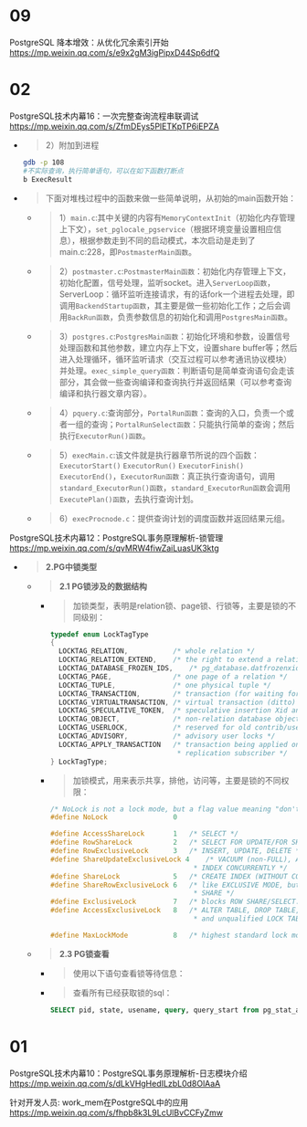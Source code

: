 
# 09

PostgreSQL 降本增效：从优化冗余索引开始 https://mp.weixin.qq.com/s/e9x2gM3igPipxD44Sp6dfQ

# 02

PostgreSQL技术内幕16：一次完整查询流程串联调试 https://mp.weixin.qq.com/s/ZfmDEys5PlETKpTP6iEPZA
- > 2）附加到进程
  ```sh
  gdb -p 108
  #不实际查询，执行简单语句，可以在如下函数打断点
  b ExecResult
  ```
- > 下面对堆栈过程中的函数来做一些简单说明，从初始的main函数开始：
  * > 1）`main.c`:其中关键的内容有`MemoryContextInit`（初始化内存管理上下文），`set_pglocale_pgservice`（根据环境变量设置相应信息），根据参数走到不同的启动模式，本次启动是走到了main.c:228，即`PostmasterMain函数`。
  * > 2）`postmaster.c`:`PostmasterMain函数`：初始化内存管理上下文，初始化配置，信号处理，监听socket。进入`ServerLoop函数`，ServerLoop：循环监听连接请求，有的话fork一个进程去处理，即调用`BackendStartup函数`，其主要是做一些初始化工作；之后会调用`BackRun函数`，负责参数信息的初始化和调用`PostgresMain函数`。
  * > 3）`postgres.c`:`PostgresMain函数`：初始化环境和参数，设置信号处理函数和其他参数，建立内存上下文，设置share buffer等；然后进入处理循环，循环监听请求（交互过程可以参考通讯协议模块）并处理。`exec_simple_query函数`：判断语句是简单查询语句会走该部分，其会做一些查询编译和查询执行并返回结果（可以参考查询编译和执行器文章内容）。
  * > 4）`pquery.c`:查询部分，`PortalRun函数`：查询的入口，负责一个或者一组的查询；`PortalRunSelect函数`：只能执行简单的查询；然后执行`ExecutorRun()函数`。
  * > 5）`execMain.c`:该文件就是执行器章节所说的四个函数：`ExecutorStart()` `ExecutorRun()` `ExecutorFinish()` `ExecutorEnd()`，`ExecutorRun函数`：真正执行查询语句，调用`standard_ExecutorRun()函数`，`standard_ExecutorRun函数`会调用`ExecutePlan()函数`，去执行查询计划。
  * > 6）`execProcnode.c`：提供查询计划的调度函数并返回结果元组。

PostgreSQL技术内幕12：PostgreSQL事务原理解析-锁管理 https://mp.weixin.qq.com/s/qvMRW4fiwZaiLuasUK3ktg
- > **2.PG中锁类型**
  * > **2.1 PG锁涉及的数据结构**
    + > 加锁类型，表明是relation锁、page锁、行锁等，主要是锁的不同级别：
      ```c
      typedef enum LockTagType
      {
      	LOCKTAG_RELATION,			/* whole relation */
      	LOCKTAG_RELATION_EXTEND,	/* the right to extend a relation */
      	LOCKTAG_DATABASE_FROZEN_IDS,	/* pg_database.datfrozenxid */
      	LOCKTAG_PAGE,				/* one page of a relation */
      	LOCKTAG_TUPLE,				/* one physical tuple */
      	LOCKTAG_TRANSACTION,		/* transaction (for waiting for xact done) */
      	LOCKTAG_VIRTUALTRANSACTION, /* virtual transaction (ditto) */
      	LOCKTAG_SPECULATIVE_TOKEN,	/* speculative insertion Xid and token */
      	LOCKTAG_OBJECT,				/* non-relation database object */
      	LOCKTAG_USERLOCK,			/* reserved for old contrib/userlock code */
      	LOCKTAG_ADVISORY,			/* advisory user locks */
      	LOCKTAG_APPLY_TRANSACTION	/* transaction being applied on a logical
      								 * replication subscriber */
      } LockTagType;
      ```
    + > 加锁模式，用来表示共享，排他，访问等，主要是锁的不同权限：
      ```c
      /* NoLock is not a lock mode, but a flag value meaning "don't get a lock" */
      #define NoLock				0

      #define AccessShareLock		1	/* SELECT */
      #define RowShareLock			2	/* SELECT FOR UPDATE/FOR SHARE */
      #define RowExclusiveLock		3	/* INSERT, UPDATE, DELETE */
      #define ShareUpdateExclusiveLock 4	/* VACUUM (non-FULL), ANALYZE, CREATE
      									 * INDEX CONCURRENTLY */
      #define ShareLock				5	/* CREATE INDEX (WITHOUT CONCURRENTLY) */
      #define ShareRowExclusiveLock	6	/* like EXCLUSIVE MODE, but allows ROW
      									 * SHARE */
      #define ExclusiveLock			7	/* blocks ROW SHARE/SELECT...FOR UPDATE */
      #define AccessExclusiveLock	8	/* ALTER TABLE, DROP TABLE, VACUUM FULL,
      									 * and unqualified LOCK TABLE */

      #define MaxLockMode			8	/* highest standard lock mode */
      ```
  * > **2.3 PG锁查看**
    + > 使用以下语句查看锁等待信息：
    + > 查看所有已经获取锁的sql：
      ```sql
      SELECT pid, state, usename, query, query_start from pg_stat_activity where pid in (select pid from pg_locks l join pg_class t on l.relation = t.oid and t.relkind = 'r');
      ```

# 01

PostgreSQL技术内幕10：PostgreSQL事务原理解析-日志模块介绍 https://mp.weixin.qq.com/s/dLkVHgHedILzbL0d8OlAaA

针对开发人员: work_mem在PostgreSQL中的应用 https://mp.weixin.qq.com/s/fhpb8k3L9LcUlBvCCFyZmw
